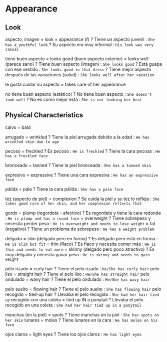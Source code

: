 # Appearance


## Look

aspecto, imagen
    = look
    = appearance (f)
    ? Tiene un aspecto juvenil : `She has a youthful look`
    ? Su aspecto era muy informal : `His look was very casual`

tiene buen aspecto
    = looks good (buen aspecto exterior)
    = looks well (parece sano)
    ? Tiene buen aspecto (imagen) : `She looks good`
    ? Está guapa con ese vestido : `She looks good in that dress`
    ? Tiene mejor aspecto después de las vacaciones (salud) : `She looks well after her vacation`

le gusta cuidar su aspecto
    = takes care of her appearance

no tiene buen aspecto (estético)
    ? No tiene buen aspecto : `She doesn't look well`
    ? No es como mejor está : `She is not looking her best`


## Physical Characteristics

calvo = bald

arrugado = wrinkled
    ? Tiene la piel arrugada debido a la edad : `He has wrinkled skin due to age`

pecoso = freckled
    ? Es pecoso : `He is freckled`
    ? Tiene la cara pecosa : `He has a freckled face`

bronceado = tanned
    ? Tiene la piel bronceada : `She has a tanned skin`

expresivo = expressive
    ? Tiene una cara expresiva : `He has an expressive face`

pálida = pale
    ? Tiene la cara pálida : `She has a pale face`

tez (aspecto de piel) = complexion
    ? Se cuida la piel y su tez lo refleja : `She takes good care of her skin, and her complexion reflects that`

gordo
    = plump (regordete - afectivo)
    ? Es regordete y tiene la cara redonda : `He is plump and has a round face`
    = overweight
    ? Tiene sobrepeso y necesita perder peso : `He is overweight and needs to lose weight`
    = fat (negativo)
    ? Tiene un problema de sobrepeso : `He has a weight problem`

delgado
    = slim (delgado pero en forma)
    ? Es delgado pero está en forma : `He is slim but fit`
    = thin (flaco)
    ? Es flaco y necesita comer más : `He is thin and needs to eat more`
    = skinny (delgado pero poco atractivo)
    ? Es muy delgado y necesita ganar peso : `He is skinny and needs to gain weight`

pelo rizado = curly hair
    ? Tiene el pelo rizado : `He/She has curly hair`
pelo liso = straight hair
    ? Tiene el pelo liso : `He/She has straight hair`
pelo ondulado = wavy hair
    ? Tiene el pelo ondulado : `He/She has wavy hair`

pelo suelto = flowing hair
    ? Tiene el pelo suelto : `She has flowing hair`
pelo recogido = tied-up hair
    ? Llevaba el pelo recogido : `She had her hair tied up`
recogido con una coleta = tied up IN a ponytail
    ? Llevaba el pelo recogido en una coleta : `She had her hair tied up in a ponytail`

manchas (en la piel) = spots
    ? Tiene manchas en la piel : `She has spots on her skin`
lunares = moles
    ? Tiene lunares en la cara : `He has moles on his face`

ojos claros = light eyes
    ? Tiene los ojos claros : `He has light eyes`
